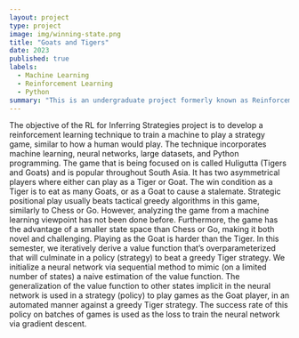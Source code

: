 ```yaml
---
layout: project
type: project
image: img/winning-state.png
title: "Goats and Tigers"
date: 2023
published: true
labels:
  - Machine Learning
  - Reinforcement Learning
  - Python
summary: "This is an undergraduate project formerly known as Reinforcement Learning for Inferring Strageies that develops a reinforcement learning technique that trains a machine to play a board game known as Huligutta (Goats & Tigers)."
---
```


The objective of the RL for Inferring Strategies project is to develop a reinforcement learning technique to train a machine to play a strategy game, similar to how a human would play. The technique incorporates machine learning, neural networks, large datasets, and Python programming. The game that is being focused on is called Huligutta (Tigers and Goats) and is popular throughout South Asia. It has two asymmetrical players where either can play as a Tiger or Goat. The win condition as a Tiger is to eat as many Goats, or as a Goat to cause a stalemate. Strategic positional play usually beats tactical greedy algorithms in this game, similarly to Chess or Go. However, analyzing the game from a machine learning viewpoint has not been done before. Furthermore, the game has the advantage of a smaller state space than Chess or Go, making it both novel and challenging. Playing as the Goat is harder than the Tiger. In this semester, we iteratively derive a value function that’s overparameterized that will culminate in a policy (strategy) to beat a greedy Tiger strategy. We initialize a neural network via sequential method to mimic (on a limited number of states) a naive estimation of the value function. The generalization of the value function to other states implicit in the neural network is used in a strategy (policy) to play games as the Goat player, in an automated manner against a greedy Tiger strategy. The success rate of this policy on batches of games is used as the loss to train the neural network via gradient descent.
